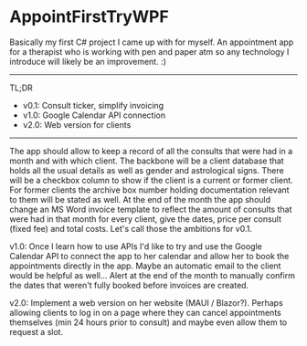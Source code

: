 # AppointFirstTryWPF

Basically my first C# project I came up with for myself.
An appointment app for a therapist who is working with pen and paper atm so any technology I introduce will likely be an improvement. :)

-----------
TL;DR

- v0.1: Consult ticker, simplify invoicing
- v1.0: Google Calendar API connection
- v2.0: Web version for clients
------------

The app should allow to keep a record of all the consults that were had in a month and with which client.
The backbone will be a client database that holds all the usual details as well as gender and astrological signs. There will be a checkbox column to show if
the client is a current or former client. For former clients the archive box number holding documentation relevant to them will be stated as well.
At the end of the month the app should change an MS Word invoice template to reflect the amount of consults that were had in that month for every client,
give the dates, price per consult (fixed fee) and total costs.
Let's call those the ambitions for v0.1.

v1.0:
Once I learn how to use APIs I'd like to try and use the Google Calendar API to connect the app to her calendar and allow her to book the appointments directly in the app.
Maybe an automatic email to the client would be helpful as well... Alert at the end of the month to manually confirm the dates that weren't fully booked before invoices are created. 

v2.0:
Implement a web version on her website (MAUI / Blazor?). Perhaps allowing clients to log in on a page where they can cancel appointments themselves (min 24 hours prior to consult)
and maybe even allow them to request a slot. 


